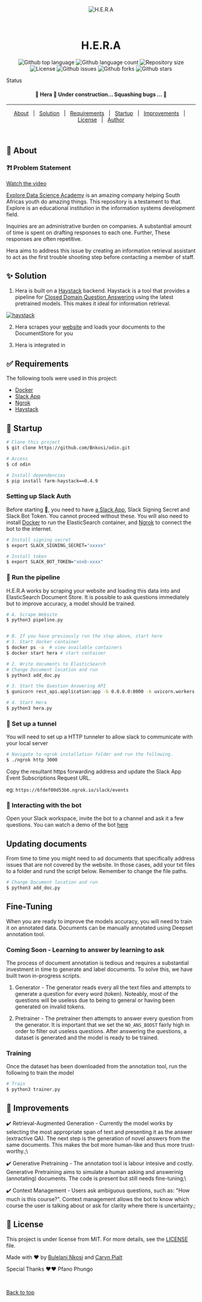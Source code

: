 <div align="center" id="top"> 
  <img src="./img/H.e.r.a.png" alt="H.E.R.A">

  &#xa0;

</div>

<h1 align="center">H.E.R.A</h1>

<p align="center">
  <img alt="Github top language" src="https://img.shields.io/github/languages/top/BNkosi/odin?color=fcaebb">

  <img alt="Github language count" src="https://img.shields.io/github/languages/count/BNkosi/odin?color=fcaebb">

  <img alt="Repository size" src="https://img.shields.io/github/repo-size/BNkosi/odin?color=fcaebb">

  <img alt="License" src="https://img.shields.io/github/license/BNkosi/odin?color=fcaebb">

  <img alt="Github issues" src="https://img.shields.io/github/issues/BNkosi/odin?color=fcaebb" />

  <img alt="Github forks" src="https://img.shields.io/github/forks/BNkosi/odin?color=fcaebb" />

  <img alt="Github stars" src="https://img.shields.io/github/stars/BNkosi/odin?color=fcaebb" />
</p>

Status

<h4 align="center"> 
	🚧  Hera 🚀 Under construction... Squashing bugs ... 🚧
</h4> 

<hr>

<p align="center">
  <a href="#dart-about">About</a> &#xa0; | &#xa0;
  <a href="#sparkles-solution">Solution</a> &#xa0; | &#xa0;
  <a href="#white_check_mark-requirements">Requirements</a> &#xa0; | &#xa0;
  <a href="#checkered_flag-start">Startup</a> &#xa0; | &#xa0;
  <a href="#hammer-features">Improvements</a> &#xa0; | &#xa0;
  <a href="#memo-license">License</a> &#xa0; | &#xa0;
  <a href="https://github.com/BNkosi" target="_blank">Author</a>
</p>

<br>

## :dart: About ##

### :question::exclamation: Problem Statement ###

[Watch the video](https://youtu.be/gsDucStJIJw)

<a href="https://www.explore-datascience.net">Explore Data Science Academy</a> is an amazing company helping South Africas youth do amazing things. This repository is a testament to that. Explore is an educational institution in the information systems development field.

Inquiries are an administrative burden on companies. A substantial amount of time is spent on drafting responses to each one. Further, These responses are often repetitive.

Hera aims to address this issue by creating an information retrieval assistant to act as the first trouble shooting step before contacting a member of staff.

## :sparkles: Solution ##

1. Hera is built on a [Haystack](https://github.com/deepset-ai/haystack) backend. Haystack is a tool that provides a pipeline for [Closed Domain Question Answering](http://ceur-ws.org/Vol-1769/paper03.pdf) using the latest pretrained models. This makes it ideal for information retrieval.

[<img src="./img/concepts_haystack_v2.png" alt="haystack">](https://youtu.be/gsDucStJIJw)

2. Hera scrapes your [website](explore-datascience.net/) and loads your documents to the DocumentStore for you

3. Hera is integrated in

## :white_check_mark:  Requirements ##

The following tools were used in this project:

- [Docker](https://docs.docker.com)
- [Slack App](https://api.slack.com/apps)
- [Ngrok](https://ngrok.com/)
- [Haystack](https://github.com/deepset-ai/haystack)

## :checkered_flag: Startup ##

```bash
# Clone this project
$ git clone https://github.com/Bnkosi/odin.git

# Access
$ cd odin

# Install dependencies
$ pip install farm-haystack==0.4.9
```

### Setting up Slack Auth ###

Before starting :checkered_flag:, you need to have [a Slack App](https://api.slack.com/apps), Slack Signing Secret and Slack Bot Token. You cannot proceed without these. You will also need to install [Docker](https://docs.docker.com/engine/install/ubuntu/) to run the ElasticSearch container, and [Ngrok](https://ngrok.com/) to connect the bot to the internet.

```bash
# Install signing secret
$ export SLACK_SIGNING_SECRET="xxxxx" 

# Install token
$ export SLACK_BOT_TOKEN="xoxb-xxxx"
```

### :notebook: Run the pipeline ###

H.E.R.A works by scraping your website and loading this data into and ElasticSearch Document Store. It is possible to ask questions immediately but to improve accuracy, a model should be trained.

```bash
# A. Scrape Website
$ python3 pipeline.py


# B. If you have previously run the step above, start here
# 1. Start docker container
$ docker ps -a  # view available containers
$ docker start hera # start container

# 2. Write documents to ElasticSearch
# Change Document location and run
$ python3 add_doc.py

# 3. Start the Question Answering API
$ gunicorn rest_api.application:app -b 0.0.0.0:8000 -k uvicorn.workers.UvicornWorker -t 300

# 4. Start Hera
$ python3 hera.py
```

### :arrows_counterclockwise: Set up a tunnel ###

You will need to set up a HTTP tunneler to allow slack to communicate with your local server

```bash
# Navigate to ngrok installation folder and run the following.
$ ./ngrok http 3000
```

Copy the resultant https forwarding address and update the Slack App Event Subscriptions Request URL. 

eg: `https://6fdef00d53b6.ngrok.io/slack/events`

### :robot: Interacting with the bot ###

Open your Slack workspace, invite the bot to a channel and ask it a few questions. You can watch a demo of the bot [here](https://youtu.be/JZyE4Mu4ddo)

## Updating documents ##

From time to time you might need to ad documents that specifically address issues that are not covered by the website. In those cases, add your txt files to a folder and rund the script below. Remember to change the file paths.

```bash
# Change Document location and run
$ python3 add_doc.py
```

## Fine-Tuning ###

When you are ready to improve the models accuracy, you will need to train it on annotated data. Documents can be manually annotated using Deepset annotation tool.

### Coming Soon - Learning to answer by learning to ask ###

The process of document annotation is tedious and requires a substantial investment in time to generate and label documents. To solve this, we have built twon in-progress scripts.

1. Generator - The generator reads every all the text files and attempts to generate a question for every word (token). Noteably, most of the questions will be useless due to being to general or having been generated on invalid tokens.

2. Pretrainer - The pretrainer then attempts to answer every question from the generator. It is important that we set the `NO_ANS_BOOST` fairly high in order to filter out useless questions. After answering the questions, a dataset is generated and the model is ready to be trained.

### Training ###

Once the dataset has been downloaded from the annotation tool, run the following to train the model

```bash
# Train
$ python3 trainer.py
```

## :rocket: Improvements ##

:heavy_check_mark: Retrieval-Augmented Generation - Currently the model works by selecting the most appropriate span of text and presenting it as the answer (extractive QA). The next step is the generation of novel answers from the same documents. This makes the bot more human-like and thus more trust-worthy.;\

:heavy_check_mark: Generative Pretraining - The annotation tool is labour intesive and costly. Generative Pretraining aims to simulate a human asking and answerinig (annotating) documents. The code is present but still needs fine-tuning;\

:heavy_check_mark: Context Management - Users ask ambiguous questions, such as: "How much is this course?". Context management allows the bot to know which course the user is talking about or ask for clarity where there is uncertainty.;

## :memo: License ##

This project is under license from MIT. For more details, see the [LICENSE](LICENSE.md) file.


Made with :heart: by <a href="https://github.com/BNkosi" target="_blank">Bulelani Nkosi</a> and <a href="https://github.com/carynpialat" target="_blank">Caryn Pialt</a>

Special Thanks :heart::heart: Pfano Phungo

&#xa0;

<a href="#top">Back to top</a>
